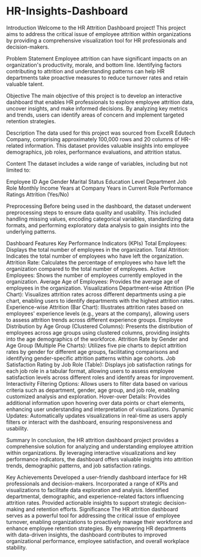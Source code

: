 # HR-Insights-Dashboard

Introduction
Welcome to the HR Attrition Dashboard project! This project aims to address the critical issue of employee attrition within organizations by providing a comprehensive visualization tool for HR professionals and decision-makers.

Problem Statement
Employee attrition can have significant impacts on an organization's productivity, morale, and bottom line. Identifying factors contributing to attrition and understanding patterns can help HR departments take proactive measures to reduce turnover rates and retain valuable talent.

Objective
The main objective of this project is to develop an interactive dashboard that enables HR professionals to explore employee attrition data, uncover insights, and make informed decisions. By analyzing key metrics and trends, users can identify areas of concern and implement targeted retention strategies.

Description
The data used for this project was sourced from ExcelR Edutech Company, comprising approximately 100,000 rows and 20 columns of HR-related information. This dataset provides valuable insights into employee demographics, job roles, performance evaluations, and attrition status.

Content
The dataset includes a wide range of variables, including but not limited to:

Employee ID
Age
Gender
Marital Status
Education Level
Department
Job Role
Monthly Income
Years at Company
Years in Current Role
Performance Ratings
Attrition (Yes/No)

Preprocessing
Before being used in the dashboard, the dataset underwent preprocessing steps to ensure data quality and usability. This included handling missing values, encoding categorical variables, standardizing data formats, and performing exploratory data analysis to gain insights into the underlying patterns.

Dashboard Features
Key Performance Indicators (KPIs)
Total Employees: Displays the total number of employees in the organization.
Total Attrition: Indicates the total number of employees who have left the organization.
Attrition Rate: Calculates the percentage of employees who have left the organization compared to the total number of employees.
Active Employees: Shows the number of employees currently employed in the organization.
Average Age of Employees: Provides the average age of employees in the organization.
Visualizations
Department-wise Attrition (Pie Chart):
Visualizes attrition rates across different departments using a pie chart, enabling users to identify departments with the highest attrition rates.
Experience-wise Attrition (Bar Chart):
Illustrates attrition rates based on employees' experience levels (e.g., years at the company), allowing users to assess attrition trends across different experience groups.
Employee Distribution by Age Group (Clustered Columns):
Presents the distribution of employees across age groups using clustered columns, providing insights into the age demographics of the workforce.
Attrition Rate by Gender and Age Group (Multiple Pie Charts):
Utilizes five pie charts to depict attrition rates by gender for different age groups, facilitating comparisons and identifying gender-specific attrition patterns within age cohorts.
Job Satisfaction Rating by Job Role (Table):
Displays job satisfaction ratings for each job role in a tabular format, allowing users to assess employee satisfaction levels across different roles and identify areas for improvement.
Interactivity
Filtering Options: Allows users to filter data based on various criteria such as department, gender, age group, and job role, enabling customized analysis and exploration.
Hover-over Details: Provides additional information upon hovering over data points or chart elements, enhancing user understanding and interpretation of visualizations.
Dynamic Updates: Automatically updates visualizations in real-time as users apply filters or interact with the dashboard, ensuring responsiveness and usability.

Summary
In conclusion, the HR attrition dashboard project provides a comprehensive solution for analyzing and understanding employee attrition within organizations. By leveraging interactive visualizations and key performance indicators, the dashboard offers valuable insights into attrition trends, demographic patterns, and job satisfaction ratings.

Key Achievements
Developed a user-friendly dashboard interface for HR professionals and decision-makers.
Incorporated a range of KPIs and visualizations to facilitate data exploration and analysis.
Identified departmental, demographic, and experience-related factors influencing attrition rates.
Provided actionable insights to support strategic decision-making and retention efforts.
Significance
The HR attrition dashboard serves as a powerful tool for addressing the critical issue of employee turnover, enabling organizations to proactively manage their workforce and enhance employee retention strategies. By empowering HR departments with data-driven insights, the dashboard contributes to improved organizational performance, employee satisfaction, and overall workplace stability.
